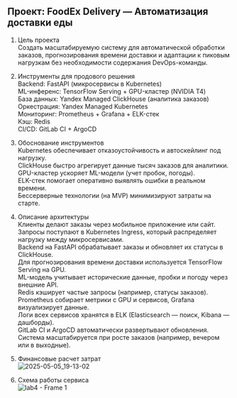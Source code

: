 ## Проект: FoodEx Delivery — Автоматизация доставки еды
  
1. Цель проекта  
Создать масштабируемую систему для автоматической обработки заказов, прогнозирования времени доставки и адаптации к пиковым нагрузкам без необходимости содержания DevOps-команды.

2. Инструменты для продового решения  
Backend: FastAPI (микросервисы в Kubernetes)  
ML-инференс: TensorFlow Serving + GPU-кластер (NVIDIA T4)  
База данных: Yandex Managed ClickHouse (аналитика заказов)  
Оркестрация: Yandex Managed Kubernetes  
Мониторинг: Prometheus + Grafana + ELK-стек  
Кэш: Redis  
CI/CD: GitLab CI + ArgoCD  
  
3. Обоснование инструментов  
Kubernetes обеспечивает отказоустойчивость и автоскейлинг под нагрузку.  
ClickHouse быстро агрегирует данные тысяч заказов для аналитики.  
GPU-кластер ускоряет ML-модели (учет пробок, погоды).  
ELK-стек помогает оперативно выявлять ошибки в реальном времени.  
Бессерверные технологии (на MVP) минимизируют затраты на старте.  
  
4. Описание архитектуры  
Клиенты делают заказы через мобильное приложение или сайт.   
Запросы поступают в Kubernetes Ingress, который распределяет нагрузку между микросервисами.  
Backend на FastAPI обрабатывает заказы и обновляет их статусы в ClickHouse.  
Для прогнозирования времени доставки используется TensorFlow Serving на GPU.  
ML-модель учитывает исторические данные, пробки и погоду через внешние API.  
Redis кэширует частые запросы (например, статусы заказов).  
Prometheus собирает метрики с GPU и сервисов, Grafana визуализирует данные.  
Логи всех сервисов хранятся в ELK (Elasticsearch — поиск, Kibana — дашборды).  
GitLab CI и ArgoCD автоматически развертывают обновления.  
Система масштабируется при росте заказов (например, вечером или в выходные).  
  
5. Финансовые расчет затрат  
![2025-05-05_19-13-02](https://github.com/user-attachments/assets/f4f434d7-b030-4c99-ab48-e0eac5c6770d)  
  
6. Схема работы сервиса  
![lab4 - Frame 1](https://github.com/user-attachments/assets/a0ed12f3-cddc-4360-9358-88833e3f7382)  

